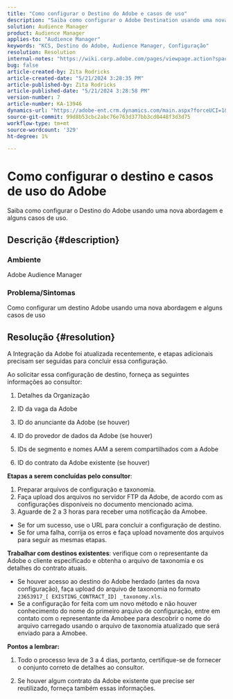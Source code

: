 ```yaml
---
title: "Como configurar o Destino do Adobe e casos de uso"
description: "Saiba como configurar o Adobe Destination usando uma nova abordagem e alguns casos de uso."
solution: Audience Manager
product: Audience Manager
applies-to: "Audience Manager"
keywords: "KCS, Destino do Adobe, Audience Manager, Configuração"
resolution: Resolution
internal-notes: "https://wiki.corp.adobe.com/pages/viewpage.action?spaceKey=MCPI&title=Turn+Amobee+-+AAM+Destination"
bug: false
article-created-by: Zita Rodricks
article-created-date: "5/21/2024 3:28:35 PM"
article-published-by: Zita Rodricks
article-published-date: "5/21/2024 3:28:58 PM"
version-number: 7
article-number: KA-13946
dynamics-url: "https://adobe-ent.crm.dynamics.com/main.aspx?forceUCI=1&pagetype=entityrecord&etn=knowledgearticle&id=c57a1cc9-8617-ef11-9f89-6045bd06eea5"
source-git-commit: 99d8b53cbc2abc76e763d377bb3cd0448f3d3d75
workflow-type: tm+mt
source-wordcount: '329'
ht-degree: 1%

---
```


# Como configurar o destino e casos de uso do Adobe


Saiba como configurar o Destino do Adobe usando uma nova abordagem e alguns casos de uso.

## Descrição {#description}


### Ambiente

Adobe Audience Manager

### Problema/Sintomas

Como configurar um destino Adobe usando uma nova abordagem e alguns casos de uso


## Resolução {#resolution}


A Integração da Adobe foi atualizada recentemente, e etapas adicionais precisam ser seguidas para concluir essa configuração.

Ao solicitar essa configuração de destino, forneça as seguintes informações ao consultor:

1. Detalhes da Organização

2. ID da vaga da Adobe

3. ID do anunciante da Adobe (se houver)

4. ID do provedor de dados da Adobe (se houver)

5. IDs de segmento e nomes AAM a serem compartilhados com a Adobe

6. ID do contrato da Adobe existente (se houver)

<b>Etapas a serem concluídas pelo consultor</b>:

1. Preparar arquivos de configuração e taxonomia.
2. Faça upload dos arquivos no servidor FTP da Adobe, de acordo com as configurações disponíveis no documento mencionado acima.
3. Aguarde de 2 a 3 horas para receber uma notificação da Amobee.


- Se for um sucesso, use o URL para concluir a configuração de destino.
- Se for uma falha, corrija os erros e faça upload novamente dos arquivos para seguir as mesmas etapas.


<b>Trabalhar com destinos existentes</b>: verifique com o representante da Adobe o cliente especificado e obtenha o arquivo de taxonomia e os detalhes do contrato atuais.

- Se houver acesso ao destino do Adobe herdado (antes da nova configuração), faça upload do arquivo de taxonomia no formato `23653917_[ EXISTING_CONTRACT_ID] _taxonomy.xls`.
- Se a configuração for feita com um novo método e não houver conhecimento do nome do primeiro arquivo de configuração, entre em contato com o representante da Amobee para descobrir o nome do arquivo carregado usando o arquivo de taxonomia atualizado que será enviado para a Amobee.


<b>Pontos a lembrar:</b>

1. Todo o processo leva de 3 a 4 dias, portanto, certifique-se de fornecer o conjunto correto de detalhes ao consultor.

2. Se houver algum contrato da Adobe existente que precise ser reutilizado, forneça também essas informações.

